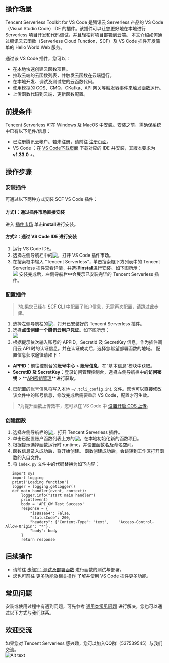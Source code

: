 ## 操作场景
Tencent Serverless Toolkit for VS Code 是腾讯云 Serverless 产品的 VS Code（Visual Studio Code）IDE 的插件。该插件可以让您更好地在本地进行 Serverless 项目开发和代码调试，并且轻松将项目部署到云端。
本文介绍如何通过腾讯云云函数（Serverless Cloud Function，SCF）及 VS Code 插件开发简单的 Hello World Web 服务。

通过该 VS Code 插件，您可以：
- 在本地快速创建云函数项目。
- 拉取云端的云函数列表，并触发云函数在云端运行。
- 在本地开发、调试及测试您的云函数代码。
- 使用模拟的 COS、CMQ、CKafka、API 网关等触发器事件来触发函数运行。
- 上传函数代码到云端，更新函数配置。

## 前提条件
Tencent Serverless 可在 Windows 及 MacOS 中安装。安装之前，需确保系统中已有以下组件/信息：
- 已注册腾讯云帐户。若未注册，请前往 [注册页面](https://cloud.tencent.com/register)。
- VS Code ：在 [VS Code下载页面](https://code.visualstudio.com/) 下载对应的 IDE 并安装，其版本要求为 **v1.33.0 +**。


## 操作步骤
### 安装插件
可通过以下两种方式安装 SCF VS Code 插件：

#### 方式1：通过插件市场直接安装
进入 [插件市场](https://marketplace.visualstudio.com/items?itemName=tencentcloud.tencent-cloud-vscode-toolkit) 单击**install**进行安装。

#### 方式2：通过 VS Code IDE 进行安装
1. 运行 VS Code IDE。
2. 选择左侧导航栏中的<img src="https://main.qcloudimg.com/raw/85c6ecce50ac568b7d5f3bd767e1c7b8.png" style="margin:-3px 0px;">，打开 VS Code 插件市场。
3. 在搜索框中输入 “Tencent Serverless”，单击搜索框下方列表中的 Tencent Serverless 插件查看详情，并选择**install**进行安装。如下图所示：       
![](https://main.qcloudimg.com/raw/aad8aa8235fcf68713072d6270ce9e83.png)
安装完成后，左侧导航栏中会展示已安装完毕的 Tencent Serverless 插件。

### 配置插件
>?如果您已经在 [SCF CLI](https://cloud.tencent.com/document/product/583/33445) 中配置了账户信息，无需再次配置，请跳过此步骤。
>
1. 选择左侧导航栏的<img src="https://main.qcloudimg.com/raw/0916687440e89c5b9a397537fe35ae42.png" style="margin:-3px 0;">，打开已安装好的 Tencent Serverless 插件。
2. 选择**点击创建一个腾讯云用户凭证**。如下图所示：   
![](https://main.qcloudimg.com/raw/f657198718f1ebc03257718785246477.png)
3. 根据提示依次输入账号的 APPID，SecretId 及 SecretKey 信息，作为插件调用云 API 时的认证信息。并在认证成功后，选择您希望部署函数的地域。
配置信息获取途径请如下：
  - **APPID**：前往控制台的**账号中心** >  **[账号信息](https://console.cloud.tencent.com/developer)**，在“基本信息”模块中获取。
  - **SecretID 及 SecretKey**：登录访问管理控制台，选择左侧导航栏中的**访问密钥** >  **[API密钥管理](https://console.cloud.tencent.com/cam/capi)**进行获取。
4. 已配置的账号信息将写入本地 `~/.tcli_config.ini` 文件。您也可以直接修改该文件中的账号信息，修改完成后需要重启 VS Code，配置才可生效。
>?为提升函数上传效率，您可以在 VS Code 中 [设置开启 COS 上传](https://cloud.tencent.com/document/product/583/40473#openCOS)。


### 创建函数
1. 选择左侧导航栏的<img src="https://main.qcloudimg.com/raw/0916687440e89c5b9a397537fe35ae42.png" style="margin:-3px 0;">，打开 Tencent Serverless 插件。
2. 单击已配置账户函数列表上方的<img src="https://main.qcloudimg.com/raw/306642573f06897732e6af65e5ddf0df.png" style="margin:-3px 0;">，在本地初始化新的函数项目。
3. 根据提示选择函数运行时 runtime，并设置函数名及命名空间。
4. 函数信息录入成功后，将开始创建。
函数创建成功后，会跳转到工作区打开函数的入口文件。
5. 将 `index.py` 文件中的代码替换为如下内容：   
```
   import sys
   import logging
   print('Loading function')
   logger = logging.getLogger()
   def main_handler(event, context):
       logger.info("start main handler")
       print(event)
       body = 'API GW Test Success'
       response = {
           "isBase64": False,
           "statusCode": 200,
           "headers": {"Content-Type": "text",    "Access-Control-Allow-Origin": "*"},
           "body": body
       }
       return response
```

## 后续操作
- 请前往 [步骤2：测试及部署函数](https://cloud.tencent.com/document/product/583/40448) 进行函数的测试与部署。
- 您也可前往 [更多功能及相关操作](https://cloud.tencent.com/document/product/583/40473) 了解并使用 VS Code 插件更多功能。

## 常见问题
安装或使用过程中有遇到问题，可先参考 [通用类常见问题](https://cloud.tencent.com/document/product/583/9180) 进行解决，您也可以通过以下方式与我们联系。      

## 欢迎交流[](id:welcome)
如果您对 Tencent Serverless 感兴趣，您可以加入QQ群（537539545）与我们交流。      
![Alt text](https://main.qcloudimg.com/raw/bc881547d1cd2043ecf1b286c70f7319.png)




		

